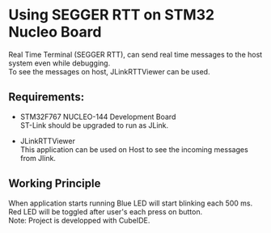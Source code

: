 # Using SEGGER RTT on STM32 Nucleo Board

Real Time Terminal (SEGGER RTT), can send real time messages to the host system even while debugging.<br>
To see the messages on host, JLinkRTTViewer can be used.

## Requirements:
- STM32F767 NUCLEO-144 Development Board<br>
    ST-Link should be upgraded to run as JLink.<br>

- JLinkRTTViewer<br>
    This application can be used on Host to see the incoming messages from Jlink.

## Working Principle
When application starts running Blue LED will start blinking each 500 ms.<br>
Red LED will be toggled after user's each press on button.<br>
Note: Project is developped with CubeIDE.

